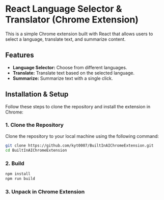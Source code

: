 # React Language Selector & Translator (Chrome Extension)

This is a simple Chrome extension built with React that allows users to select a language, translate text, and summarize content.

## Features

- **Language Selector:** Choose from different languages.
- **Translate:** Translate text based on the selected language.
- **Summarize:** Summarize text with a single click.


## Installation & Setup

Follow these steps to clone the repository and install the extension in Chrome:

### 1. Clone the Repository

Clone the repository to your local machine using the following command:

```bash
git clone https://github.com/kyt0007/BuiltInAIChromeExtension.git
cd BuiltInAIChromeExtension
```

### 2. Build

```bash
npm install
npm run build
```

### 3. Unpack in Chrome Extension

